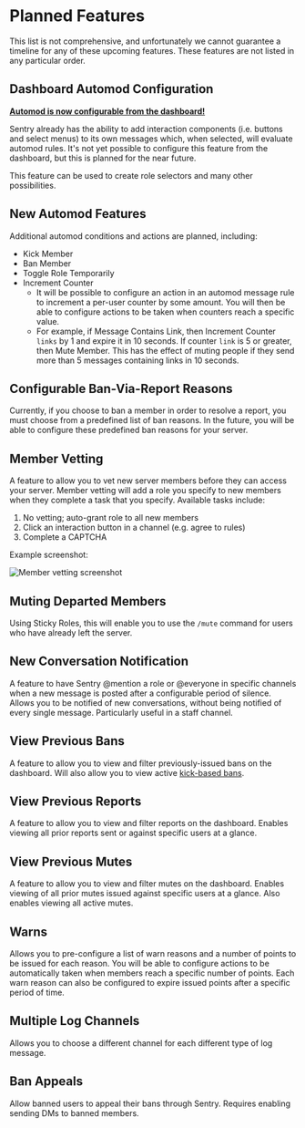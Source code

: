 # Planned Features

This list is not comprehensive, and unfortunately we cannot guarantee a timeline for any of these upcoming features.
These features are not listed in any particular order.

## Dashboard Automod Configuration

[**Automod is now configurable from the dashboard!**](https://sentrybot.gg/dashboard/automod)

Sentry already has the ability to add interaction components (i.e. buttons and select menus) to its own messages which,
when selected, will evaluate automod rules. It's not yet possible to configure this feature from the dashboard, but this
is planned for the near future.

This feature can be used to create role selectors and many other possibilities.

## New Automod Features

Additional automod conditions and actions are planned, including:

- Kick Member
- Ban Member
- Toggle Role Temporarily
- Increment Counter
    - It will be possible to configure an action in an automod message rule to increment a per-user counter by some
      amount. You will then be able to configure actions to be taken when counters reach a specific value.
    - For example, if Message Contains Link, then Increment Counter `links` by 1 and expire it in 10 seconds. If
      counter `link` is 5 or greater, then Mute Member. This has the effect of muting people if they send more than 5
      messages containing links in 10 seconds.

## Configurable Ban-Via-Report Reasons

Currently, if you choose to ban a member in order to resolve a report, you must choose from a predefined list of ban
reasons. In the future, you will be able to configure these predefined ban reasons for your server.

## Member Vetting

A feature to allow you to vet new server members before they can access your server. Member vetting will add a role you
specify to new members when they complete a task that you specify. Available tasks include:

1. No vetting; auto-grant role to all new members
2. Click an interaction button in a channel (e.g. agree to rules)
3. Complete a CAPTCHA

Example screenshot:

![Member vetting screenshot](https://mckay.media/epImK)

## Muting Departed Members

Using Sticky Roles, this will enable you to use the `/mute` command for users who have already left the server.

## New Conversation Notification

A feature to have Sentry @mention a role or @everyone in specific channels when a new message is posted after a
configurable period of silence. Allows you to be notified of new conversations, without being notified of every single
message. Particularly useful in a staff channel.

## View Previous Bans

A feature to allow you to view and filter previously-issued bans on the dashboard. Will also allow you to view active
[kick-based bans](./commands.md#bot-kick-based-bans).

## View Previous Reports

A feature to allow you to view and filter reports on the dashboard. Enables viewing all prior reports sent or against
specific users at a glance.

## View Previous Mutes

A feature to allow you to view and filter mutes on the dashboard. Enables viewing of all prior mutes issued against
specific users at a glance. Also enables viewing all active mutes.

## Warns

Allows you to pre-configure a list of warn reasons and a number of points to be issued for each reason. You will be able
to configure actions to be automatically taken when members reach a specific number of points. Each warn reason can also
be configured to expire issued points after a specific period of time.

## Multiple Log Channels

Allows you to choose a different channel for each different type of log message.

## Ban Appeals

Allow banned users to appeal their bans through Sentry. Requires enabling sending DMs to banned members.
